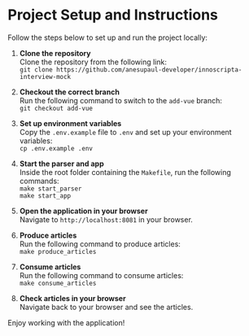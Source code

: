 # Project Setup and Instructions

Follow the steps below to set up and run the project locally:

1. **Clone the repository**  
   Clone the repository from the following link:  
   `git clone https://github.com/anesupaul-developer/innoscripta-interview-mock`

2. **Checkout the correct branch**  
   Run the following command to switch to the `add-vue` branch:  
   `git checkout add-vue`

3. **Set up environment variables**  
   Copy the `.env.example` file to `.env` and set up your environment variables:  
   `cp .env.example .env`

4. **Start the parser and app**  
   Inside the root folder containing the `Makefile`, run the following commands:  
   `make start_parser`  
   `make start_app`

5. **Open the application in your browser**  
   Navigate to `http://localhost:8081` in your browser.

6. **Produce articles**  
   Run the following command to produce articles:  
   `make produce_articles`

7. **Consume articles**  
   Run the following command to consume articles:  
   `make consume_articles`

8. **Check articles in your browser**  
   Navigate back to your browser and see the articles.

Enjoy working with the application!

